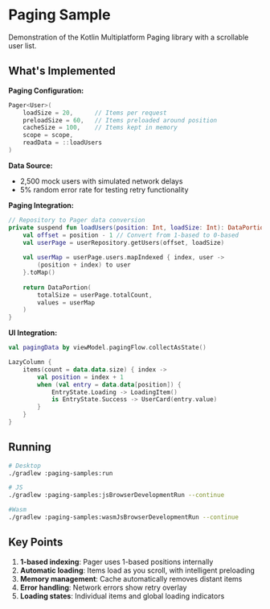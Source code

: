 # Paging Sample

Demonstration of the Kotlin Multiplatform Paging library with a scrollable user list.

## What's Implemented

**Paging Configuration:**

```kotlin
Pager<User>(
    loadSize = 20,      // Items per request
    preloadSize = 60,   // Items preloaded around position  
    cacheSize = 100,    // Items kept in memory
    scope = scope,
    readData = ::loadUsers
)
```

**Data Source:**

- 2,500 mock users with simulated network delays
- 5% random error rate for testing retry functionality

**Paging Integration:**

```kotlin
// Repository to Pager data conversion
private suspend fun loadUsers(position: Int, loadSize: Int): DataPortion<User> {
    val offset = position - 1 // Convert from 1-based to 0-based
    val userPage = userRepository.getUsers(offset, loadSize)
    
    val userMap = userPage.users.mapIndexed { index, user ->
        (position + index) to user
    }.toMap()
    
    return DataPortion(
        totalSize = userPage.totalCount,
        values = userMap
    )
}
```

**UI Integration:**

```kotlin
val pagingData by viewModel.pagingFlow.collectAsState()

LazyColumn {
    items(count = data.data.size) { index ->
        val position = index + 1
        when (val entry = data.data[position]) {
            EntryState.Loading -> LoadingItem()
            is EntryState.Success -> UserCard(entry.value)
        }
    }
}
```

## Running

```bash
# Desktop
./gradlew :paging-samples:run

# JS
./gradlew :paging-samples:jsBrowserDevelopmentRun --continue

#Wasm
./gradlew :paging-samples:wasmJsBrowserDevelopmentRun --continue
```

## Key Points

1. **1-based indexing**: Pager uses 1-based positions internally
2. **Automatic loading**: Items load as you scroll, with intelligent preloading
3. **Memory management**: Cache automatically removes distant items
4. **Error handling**: Network errors show retry overlay
5. **Loading states**: Individual items and global loading indicators
